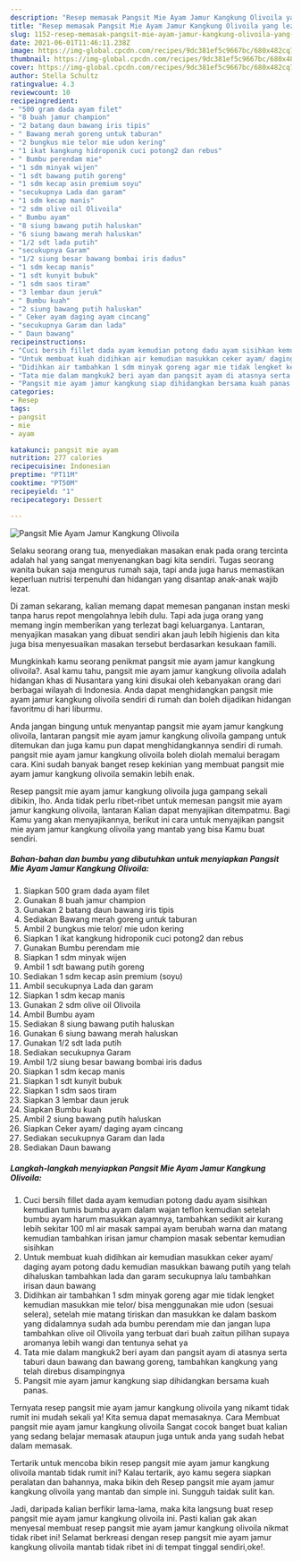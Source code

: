 ```yaml
---
description: "Resep memasak Pangsit Mie Ayam Jamur Kangkung Olivoila yang lezat dan Mudah Dibuat"
title: "Resep memasak Pangsit Mie Ayam Jamur Kangkung Olivoila yang lezat dan Mudah Dibuat"
slug: 1152-resep-memasak-pangsit-mie-ayam-jamur-kangkung-olivoila-yang-lezat-dan-mudah-dibuat
date: 2021-06-01T11:46:11.238Z
image: https://img-global.cpcdn.com/recipes/9dc381ef5c9667bc/680x482cq70/pangsit-mie-ayam-jamur-kangkung-olivoila-foto-resep-utama.jpg
thumbnail: https://img-global.cpcdn.com/recipes/9dc381ef5c9667bc/680x482cq70/pangsit-mie-ayam-jamur-kangkung-olivoila-foto-resep-utama.jpg
cover: https://img-global.cpcdn.com/recipes/9dc381ef5c9667bc/680x482cq70/pangsit-mie-ayam-jamur-kangkung-olivoila-foto-resep-utama.jpg
author: Stella Schultz
ratingvalue: 4.3
reviewcount: 10
recipeingredient:
- "500 gram dada ayam filet"
- "8 buah jamur champion"
- "2 batang daun bawang iris tipis"
- " Bawang merah goreng untuk taburan"
- "2 bungkus mie telor mie udon kering"
- "1 ikat kangkung hidroponik cuci potong2 dan rebus"
- " Bumbu perendam mie"
- "1 sdm minyak wijen"
- "1 sdt bawang putih goreng"
- "1 sdm kecap asin premium soyu"
- "secukupnya Lada dan garam"
- "1 sdm kecap manis"
- "2 sdm olive oil Olivoila"
- " Bumbu ayam"
- "8 siung bawang putih haluskan"
- "6 siung bawang merah haluskan"
- "1/2 sdt lada putih"
- "secukupnya Garam"
- "1/2 siung besar bawang bombai iris dadus"
- "1 sdm kecap manis"
- "1 sdt kunyit bubuk"
- "1 sdm saos tiram"
- "3 lembar daun jeruk"
- " Bumbu kuah"
- "2 siung bawang putih haluskan"
- " Ceker ayam daging ayam cincang"
- "secukupnya Garam dan lada"
- " Daun bawang"
recipeinstructions:
- "Cuci bersih fillet dada ayam kemudian potong dadu ayam sisihkan kemudian tumis bumbu ayam dalam wajan teflon kemudian setelah bumbu ayam harum masukkan ayamnya, tambahkan sedikit air kurang lebih sekitar 100 ml air masak sampai ayam berubah warna dan matang kemudian tambahkan irisan jamur champion masak sebentar kemudian sisihkan"
- "Untuk membuat kuah didihkan air kemudian masukkan ceker ayam/ daging ayam potong dadu kemudian masukkan bawang putih yang telah dihaluskan tambahkan lada dan garam secukupnya lalu tambahkan irisan daun bawang"
- "Didihkan air tambahkan 1 sdm minyak goreng agar mie tidak lengket kemudian masukkan mie telor/ bisa menggunakan mie udon (sesuai selera), setelah mie matang tiriskan dan masukkan ke dalam baskom yang didalamnya sudah ada bumbu perendam mie dan jangan lupa tambahkan olive oil Olivoila yang terbuat dari buah zaitun pilihan supaya aromanya lebih wangi dan tentunya sehat ya"
- "Tata mie dalam mangkuk2 beri ayam dan pangsit ayam di atasnya serta taburi daun bawang dan bawang goreng, tambahkan kangkung yang telah direbus disampingnya"
- "Pangsit mie ayam jamur kangkung siap dihidangkan bersama kuah panas."
categories:
- Resep
tags:
- pangsit
- mie
- ayam

katakunci: pangsit mie ayam 
nutrition: 277 calories
recipecuisine: Indonesian
preptime: "PT11M"
cooktime: "PT50M"
recipeyield: "1"
recipecategory: Dessert

---
```



![Pangsit Mie Ayam Jamur Kangkung Olivoila](https://img-global.cpcdn.com/recipes/9dc381ef5c9667bc/680x482cq70/pangsit-mie-ayam-jamur-kangkung-olivoila-foto-resep-utama.jpg)

Selaku seorang orang tua, menyediakan masakan enak pada orang tercinta adalah hal yang sangat menyenangkan bagi kita sendiri. Tugas seorang  wanita bukan saja mengurus rumah saja, tapi anda juga harus memastikan keperluan nutrisi terpenuhi dan hidangan yang disantap anak-anak wajib lezat.

Di zaman  sekarang, kalian memang dapat memesan panganan instan meski tanpa harus repot mengolahnya lebih dulu. Tapi ada juga orang yang memang ingin memberikan yang terlezat bagi keluarganya. Lantaran, menyajikan masakan yang dibuat sendiri akan jauh lebih higienis dan kita juga bisa menyesuaikan masakan tersebut berdasarkan kesukaan famili. 



Mungkinkah kamu seorang penikmat pangsit mie ayam jamur kangkung olivoila?. Asal kamu tahu, pangsit mie ayam jamur kangkung olivoila adalah hidangan khas di Nusantara yang kini disukai oleh kebanyakan orang dari berbagai wilayah di Indonesia. Anda dapat menghidangkan pangsit mie ayam jamur kangkung olivoila sendiri di rumah dan boleh dijadikan hidangan favoritmu di hari liburmu.

Anda jangan bingung untuk menyantap pangsit mie ayam jamur kangkung olivoila, lantaran pangsit mie ayam jamur kangkung olivoila gampang untuk ditemukan dan juga kamu pun dapat menghidangkannya sendiri di rumah. pangsit mie ayam jamur kangkung olivoila boleh diolah memalui beragam cara. Kini sudah banyak banget resep kekinian yang membuat pangsit mie ayam jamur kangkung olivoila semakin lebih enak.

Resep pangsit mie ayam jamur kangkung olivoila juga gampang sekali dibikin, lho. Anda tidak perlu ribet-ribet untuk memesan pangsit mie ayam jamur kangkung olivoila, lantaran Kalian dapat menyajikan ditempatmu. Bagi Kamu yang akan menyajikannya, berikut ini cara untuk menyajikan pangsit mie ayam jamur kangkung olivoila yang mantab yang bisa Kamu buat sendiri.

<!--inarticleads1-->

##### Bahan-bahan dan bumbu yang dibutuhkan untuk menyiapkan Pangsit Mie Ayam Jamur Kangkung Olivoila:

1. Siapkan 500 gram dada ayam filet
1. Gunakan 8 buah jamur champion
1. Gunakan 2 batang daun bawang iris tipis
1. Sediakan  Bawang merah goreng untuk taburan
1. Ambil 2 bungkus mie telor/ mie udon kering
1. Siapkan 1 ikat kangkung hidroponik cuci potong2 dan rebus
1. Gunakan  Bumbu perendam mie
1. Siapkan 1 sdm minyak wijen
1. Ambil 1 sdt bawang putih goreng
1. Sediakan 1 sdm kecap asin premium (soyu)
1. Ambil secukupnya Lada dan garam
1. Siapkan 1 sdm kecap manis
1. Gunakan 2 sdm olive oil Olivoila
1. Ambil  Bumbu ayam
1. Sediakan 8 siung bawang putih haluskan
1. Gunakan 6 siung bawang merah haluskan
1. Gunakan 1/2 sdt lada putih
1. Sediakan secukupnya Garam
1. Ambil 1/2 siung besar bawang bombai iris dadus
1. Siapkan 1 sdm kecap manis
1. Siapkan 1 sdt kunyit bubuk
1. Siapkan 1 sdm saos tiram
1. Siapkan 3 lembar daun jeruk
1. Siapkan  Bumbu kuah
1. Ambil 2 siung bawang putih haluskan
1. Siapkan  Ceker ayam/ daging ayam cincang
1. Sediakan secukupnya Garam dan lada
1. Sediakan  Daun bawang




<!--inarticleads2-->

##### Langkah-langkah menyiapkan Pangsit Mie Ayam Jamur Kangkung Olivoila:

1. Cuci bersih fillet dada ayam kemudian potong dadu ayam sisihkan kemudian tumis bumbu ayam dalam wajan teflon kemudian setelah bumbu ayam harum masukkan ayamnya, tambahkan sedikit air kurang lebih sekitar 100 ml air masak sampai ayam berubah warna dan matang kemudian tambahkan irisan jamur champion masak sebentar kemudian sisihkan
1. Untuk membuat kuah didihkan air kemudian masukkan ceker ayam/ daging ayam potong dadu kemudian masukkan bawang putih yang telah dihaluskan tambahkan lada dan garam secukupnya lalu tambahkan irisan daun bawang
1. Didihkan air tambahkan 1 sdm minyak goreng agar mie tidak lengket kemudian masukkan mie telor/ bisa menggunakan mie udon (sesuai selera), setelah mie matang tiriskan dan masukkan ke dalam baskom yang didalamnya sudah ada bumbu perendam mie dan jangan lupa tambahkan olive oil Olivoila yang terbuat dari buah zaitun pilihan supaya aromanya lebih wangi dan tentunya sehat ya
1. Tata mie dalam mangkuk2 beri ayam dan pangsit ayam di atasnya serta taburi daun bawang dan bawang goreng, tambahkan kangkung yang telah direbus disampingnya
1. Pangsit mie ayam jamur kangkung siap dihidangkan bersama kuah panas.




Ternyata resep pangsit mie ayam jamur kangkung olivoila yang nikamt tidak rumit ini mudah sekali ya! Kita semua dapat memasaknya. Cara Membuat pangsit mie ayam jamur kangkung olivoila Sangat cocok banget buat kalian yang sedang belajar memasak ataupun juga untuk anda yang sudah hebat dalam memasak.

Tertarik untuk mencoba bikin resep pangsit mie ayam jamur kangkung olivoila mantab tidak rumit ini? Kalau tertarik, ayo kamu segera siapkan peralatan dan bahannya, maka bikin deh Resep pangsit mie ayam jamur kangkung olivoila yang mantab dan simple ini. Sungguh taidak sulit kan. 

Jadi, daripada kalian berfikir lama-lama, maka kita langsung buat resep pangsit mie ayam jamur kangkung olivoila ini. Pasti kalian gak akan menyesal membuat resep pangsit mie ayam jamur kangkung olivoila nikmat tidak ribet ini! Selamat berkreasi dengan resep pangsit mie ayam jamur kangkung olivoila mantab tidak ribet ini di tempat tinggal sendiri,oke!.


